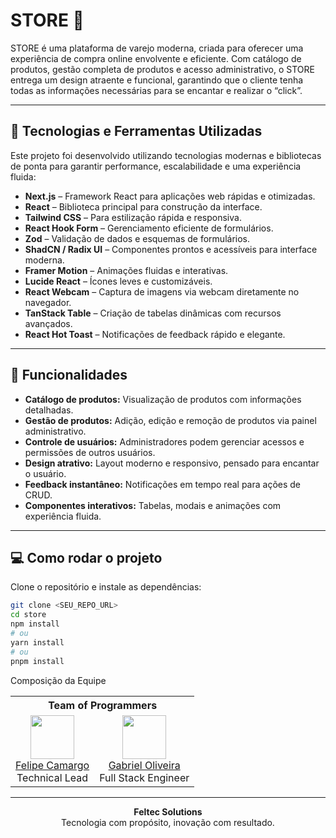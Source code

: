 # STORE 🛒

STORE é uma plataforma de varejo moderna, criada para oferecer uma experiência de compra online envolvente e eficiente. Com catálogo de produtos, gestão completa de produtos e acesso administrativo, o STORE entrega um design atraente e funcional, garantindo que o cliente tenha todas as informações necessárias para se encantar e realizar o “click”.

---

## 🚀 Tecnologias e Ferramentas Utilizadas

Este projeto foi desenvolvido utilizando tecnologias modernas e bibliotecas de ponta para garantir performance, escalabilidade e uma experiência fluida:

- **Next.js** – Framework React para aplicações web rápidas e otimizadas.
- **React** – Biblioteca principal para construção da interface.
- **Tailwind CSS** – Para estilização rápida e responsiva.
- **React Hook Form** – Gerenciamento eficiente de formulários.
- **Zod** – Validação de dados e esquemas de formulários.
- **ShadCN / Radix UI** – Componentes prontos e acessíveis para interface moderna.
- **Framer Motion** – Animações fluidas e interativas.
- **Lucide React** – Ícones leves e customizáveis.
- **React Webcam** – Captura de imagens via webcam diretamente no navegador.
- **TanStack Table** – Criação de tabelas dinâmicas com recursos avançados.
- **React Hot Toast** – Notificações de feedback rápido e elegante.

---

## 🎨 Funcionalidades

- **Catálogo de produtos:** Visualização de produtos com informações detalhadas.
- **Gestão de produtos:** Adição, edição e remoção de produtos via painel administrativo.
- **Controle de usuários:** Administradores podem gerenciar acessos e permissões de outros usuários.
- **Design atrativo:** Layout moderno e responsivo, pensado para encantar o usuário.
- **Feedback instantâneo:** Notificações em tempo real para ações de CRUD.
- **Componentes interativos:** Tabelas, modais e animações com experiência fluida.

---

## 💻 Como rodar o projeto

Clone o repositório e instale as dependências:

```bash
git clone <SEU_REPO_URL>
cd store
npm install
# ou
yarn install
# ou
pnpm install
```

Composição da Equipe

<div align="center"> <table width="100%"> <tr> <th colspan="2">Team of Programmers</th> </tr> <tr> <td align="center"> <img src="https://avatars.githubusercontent.com/u/123522640?v=4" width="70"/><br/> <a href="https://github.com/Felipe-Camargo12">Felipe Camargo</a><br/> Technical Lead </td> <td align="center"> <img src="https://avatars.githubusercontent.com/u/77246516?v=4" width="70"/><br/> <a href="https://github.com/gabrieldeoliveira04">Gabriel Oliveira</a><br/> Full Stack Engineer </td> </tr> </table> </div>

---
<p align="center"> <strong>Feltec Solutions</strong><br/> Tecnologia com propósito, inovação com resultado. </p>

